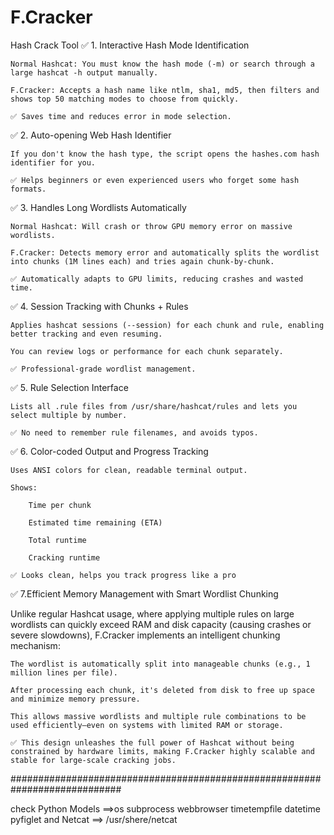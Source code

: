 # F.Cracker

Hash Crack Tool
✅ 1. Interactive Hash Mode Identification

    Normal Hashcat: You must know the hash mode (-m) or search through a large hashcat -h output manually.

    F.Cracker: Accepts a hash name like ntlm, sha1, md5, then filters and shows top 50 matching modes to choose from quickly.

    ✅ Saves time and reduces error in mode selection.

	

✅ 2. Auto-opening Web Hash Identifier

    If you don't know the hash type, the script opens the hashes.com hash identifier for you.

    ✅ Helps beginners or even experienced users who forget some hash formats.


 

✅ 3. Handles Long Wordlists Automatically

    Normal Hashcat: Will crash or throw GPU memory error on massive wordlists.

    F.Cracker: Detects memory error and automatically splits the wordlist into chunks (1M lines each) and tries again chunk-by-chunk.

    ✅ Automatically adapts to GPU limits, reducing crashes and wasted time.


 

✅ 4. Session Tracking with Chunks + Rules

    Applies hashcat sessions (--session) for each chunk and rule, enabling better tracking and even resuming.

    You can review logs or performance for each chunk separately.

    ✅ Professional-grade wordlist management.



✅ 5. Rule Selection Interface

    Lists all .rule files from /usr/share/hashcat/rules and lets you select multiple by number.

    ✅ No need to remember rule filenames, and avoids typos.

	

✅ 6. Color-coded Output and Progress Tracking

    Uses ANSI colors for clean, readable terminal output.

    Shows:

        Time per chunk

        Estimated time remaining (ETA)

        Total runtime

        Cracking runtime

    ✅ Looks clean, helps you track progress like a pro

✅ 7.Efficient Memory Management with Smart Wordlist Chunking

Unlike regular Hashcat usage, where applying multiple rules on large wordlists can quickly exceed RAM and disk capacity (causing crashes or severe slowdowns), F.Cracker implements an intelligent chunking mechanism:

    The wordlist is automatically split into manageable chunks (e.g., 1 million lines per file).

    After processing each chunk, it's deleted from disk to free up space and minimize memory pressure.

    This allows massive wordlists and multiple rule combinations to be used efficiently—even on systems with limited RAM or storage.

    ✅ This design unleashes the full power of Hashcat without being constrained by hardware limits, making F.Cracker highly scalable and stable for large-scale cracking jobs.



############################################################################



check  Python Models ==>os  subprocess  webbrowser  timetempfile  datetime  pyfiglet
and Netcat ==> /usr/shere/netcat
